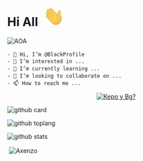 # Hi All &nbsp;<a href="Hey"><img src="https://raw.githubusercontent.com/Viz-Zer/Viz-Zer/main/Assets/Hi.gif" width="48px"></a>

![AOA](https://cardivo.vercel.app/api?name=BlackProfile&description=Hi,%20Welcome%20To%20My%20Profile%20❤&image=https://avatars.githubusercontent.com/u/98068926?s=120&v=4?v=4&backgroundColor=%23ecf0f1&&github=@BlackPofile.&twitter=&pattern=leaf&colorPattern=%23eaeaea)


```bash
- 👋 Hi, I’m @BlackProfile
- 👀 I’m interested in ...
- 🌱 I’m currently learning ...
- 💞️ I’m looking to collaborate on ...
- 📫 How to reach me ...
```
<p align="center"> <a href="BlackProfile"><img width="170px" height="24" src="https://komarev.com/ghpvc/?username=BlackProfile&label=PROFILE%20VISITORS&color=green&style=flat-square" alt="Kepo y Bg?" /></a> </p>
<!---
BlackProfile/BlackProfile is a ✨ special ✨ repository because its `README.md` (this file) appears on your GitHub profile.
You can click the Preview link to take a look at your changes.
--->

![github card](https://github-readme-stats.vercel.app/api/pin/?username=BlackProfile&repo=ALPHABOT-MD-BY-ZEEONEOFC&heme=dark)

![github toplang](https://github-readme-stats.vercel.app/api/top-langs/?username=BlackProfile&layout=compact&theme=nightowl)

![github stats](https://github-readme-stats.vercel.app/api?username=BlackProfile&show_icons=true&theme=nightowl)

<p>&nbsp;<img align="center" src="https://github-readme-stats.vercel.app/api?username=BlackProfile&show_icons=true&theme=nightowl" alt="Axenzo" /></p> 

